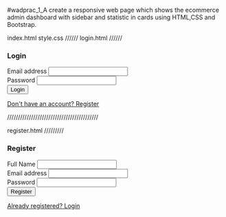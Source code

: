 #wadprac_1_A
create a responsive web page which shows the ecommerce admin dashboard with sidebar and statistic 
in cards using HTML,CSS and Bootstrap.

index.html
style.css
//////
login.html 
//////

<!DOCTYPE html>
<html lang="en">
<head>
  <meta charset="UTF-8" />
  <meta name="viewport" content="width=device-width, initial-scale=1.0"/>
  <title>Login</title>
  <link href="https://cdn.jsdelivr.net/npm/bootstrap@5.3.0/dist/css/bootstrap.min.css" rel="stylesheet">
</head>
<body class="bg-light d-flex justify-content-center align-items-center" style="height: 100vh;">

  <div class="card p-4 shadow" style="width: 350px;">
    <h3 class="text-center mb-3">Login</h3>
    <form>
      <div class="mb-3">
        <label for="email" class="form-label">Email address</label>
        <input type="email" class="form-control" id="email" required>
      </div>
      <div class="mb-3">
        <label for="password" class="form-label">Password</label>
        <input type="password" class="form-control" id="password" required>
      </div>
      <button type="submit" class="btn btn-primary w-100">Login</button>
      <p class="mt-3 text-center"><a href="register.html">Don't have an account? Register</a></p>
    </form>
  </div>

</body>
</html>
//////////////////////////////////////////

register.html
/////////
<!DOCTYPE html>
<html lang="en">
<head>
  <meta charset="UTF-8" />
  <meta name="viewport" content="width=device-width, initial-scale=1.0"/>
  <title>Register</title>
  <link href="https://cdn.jsdelivr.net/npm/bootstrap@5.3.0/dist/css/bootstrap.min.css" rel="stylesheet">
</head>
<body class="bg-light d-flex justify-content-center align-items-center" style="height: 100vh;">

  <div class="card p-4 shadow" style="width: 400px;">
    <h3 class="text-center mb-3">Register</h3>
    <form>
      <div class="mb-3">
        <label for="name" class="form-label">Full Name</label>
        <input type="text" class="form-control" id="name" required>
      </div>
      <div class="mb-3">
        <label for="regemail" class="form-label">Email address</label>
        <input type="email" class="form-control" id="regemail" required>
      </div>
      <div class="mb-3">
        <label for="regpassword" class="form-label">Password</label>
        <input type="password" class="form-control" id="regpassword" required>
      </div>
      <button type="submit" class="btn btn-success w-100">Register</button>
      <p class="mt-3 text-center"><a href="login.html">Already registered? Login</a></p>
    </form>
  </div>

</body>
</html>
